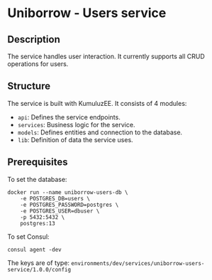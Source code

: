 # Uniborrow - Users service

## Description

The service handles user interaction. It currently supports all CRUD operations
for users.

## Structure

The service is built with KumuluzEE. It consists of 4 modules:

* `api`: Defines the service endpoints.
* `services`: Business logic for the service.
* `models`: Defines entities and connection to the database.
* `lib`: Definition of data the service uses.

## Prerequisites

To set the database:

```
docker run --name uniborrow-users-db \
    -e POSTGRES_DB=users \
    -e POSTGRES_PASSWORD=postgres \ 
    -e POSTGRES_USER=dbuser \ 
    -p 5432:5432 \
    postgres:13
```

To set Consul:
```
consul agent -dev
```

The keys are of type:  `environments/dev/services/uniborrow-users-service/1.0.0/config`